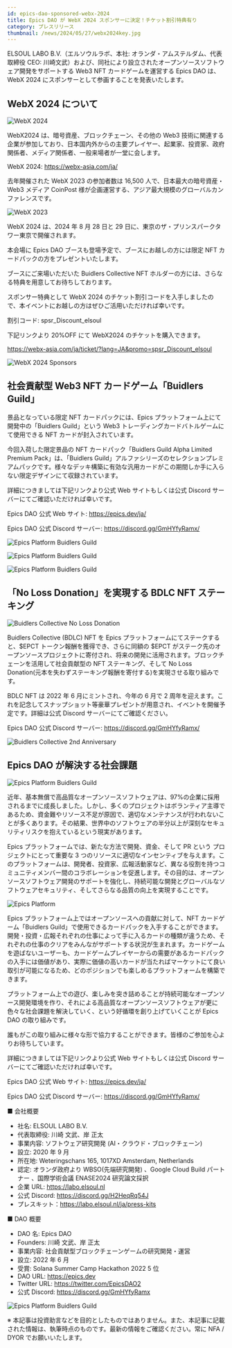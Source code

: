```yaml
---
id: epics-dao-sponsored-webx-2024
title: Epics DAO が WebX 2024 スポンサーに決定！チケット割引特典有り
category: プレスリリース
thumbnail: /news/2024/05/27/webx2024key.jpg
---
```


ELSOUL LABO B.V.（エルソウルラボ、本社: オランダ・アムステルダム、代表取締役 CEO: 川崎文武）および、同社により設立されたオープンソースソフトウェア開発をサポートする Web3 NFT カードゲームを運営する Epics DAO は、WebX 2024 にスポンサーとして参画することを発表いたします。

## WebX 2024 について

![WebX 2024](/news/2024/05/27/webx2024JA.jpg)

WebX2024 は、暗号資産、ブロックチェーン、その他の Web3 技術に関連する企業が参加しており、日本国内外からの主要プレイヤー、起業家、投資家、政府関係者、メディア関係者、一般来場者が一堂に会します。

WebX 2024: https://webx-asia.com/ja/

去年開催された WebX 2023 の参加者数は 16,500 人で、日本最大の暗号資産・Web3 メディア CoinPost 様が企画運営する、アジア最大規模のグローバルカンファレンスです。

![WebX 2023](/news/2024/05/27/webx2023JA.jpg)

WebX 2024 は、2024 年 8 月 28 日と 29 日に、東京のザ・プリンスパークタワー東京で開催されます。

本会場に Epics DAO ブースも登場予定で、ブースにお越しの方には限定 NFT カードパックの方をプレゼントいたします。

ブースにご来場いただいた Buidlers Collective NFT ホルダーの方には、さらなる特典を用意してお待ちしております。

スポンサー特典として WebX 2024 のチケット割引コードを入手しましたので、本イベントにお越しの方はぜひご活用いただければ幸いです。

割引コード: spsr_Discount_elsoul

下記リンクより 20%OFF にて WebX2024 のチケットを購入できます。

https://webx-asia.com/ja/ticket/?lang=JA&promo=spsr_Discount_elsoul

![WebX 2024 Sponsors](/news/2024/05/27/webx2024sponsors.jpg)

## 社会貢献型 Web3 NFT カードゲーム「Buidlers Guild」

景品となっている限定 NFT カードパックには、Epics プラットフォーム上にて開発中の「Buidlers Guild」という Web3 トレーディングカードバトルゲームにて使用できる NFT カードが封入されています。

今回入荷した限定景品の NFT カードパック「Buidlers Guild Alpha Limited Premium Pack」は、「Buidlers Guild」アルファシリーズのセレクションプレミアムパックです。様々なデッキ構築に有効な汎用カードがこの期間しか手に入らない限定デザインにて収録されています。

詳細につきましては下記リンクより公式 Web サイトもしくは公式 Discord サーバーにてご確認いただければ幸いです。

Epics DAO 公式 Web サイト: https://epics.dev/ja/

Epics DAO 公式 Discord サーバー: https://discord.gg/GmHYfyRamx/

![Epics Platform Buidlers Guild](/news/2024/04/19/BuidlersGuildFeaturedCardsInAlphaInvestorJA.jpg)

![Epics Platform Buidlers Guild](/news/2024/04/19/BuidlersGuildFeaturedCardsInAlphaDevJA.jpg)

![Epics Platform Buidlers Guild](/news/2024/04/19/BuidlersGuildFeaturedCardsInAlphaDegenJA.jpg)

## 「No Loss Donation」を実現する BDLC NFT ステーキング

![Buidlers Collective No Loss Donation](/news/2024/05/13/NoLossDonationStakingMechanismJA.jpg)

Buidlers Collective (BDLC) NFT を Epics プラットフォームにてステークすると、$EPCT トークン報酬を獲得でき、さらに同額の $EPCT がステーク先のオープンソースプロジェクトに寄付され、将来の開発に活用されます。ブロックチェーンを活用して社会貢献型の NFT ステーキング、そして No Loss Donation(元本を失わずステーキング報酬を寄付する)を実現させる取り組みです。

BDLC NFT は 2022 年 6 月にミントされ、今年の 6 月で 2 周年を迎えます。これを記念してスナップショット等豪華プレゼントが用意され、イベントを開催予定です。詳細は公式 Discord サーバーにてご確認ください。

Epics DAO 公式 Discord サーバー: https://discord.gg/GmHYfyRamx/

![Buidlers Collective 2nd Anniversary](/news/2024/05/13/BuidlersCollective2ndAnniversary20246.jpg)

## Epics DAO が解決する社会課題

![Epics Platform Buidlers Guild](/news/2024/04/19/AboutOpenSourceProblemJA.jpg)

近年、基本無償で高品質なオープンソースソフトウェアは、97%の企業に採用されるまでに成長しました。しかし、多くのプロジェクトはボランティア主導であるため、資金難やリソース不足が原因で、適切なメンテナンスが行われないことが多くあります。その結果、世界中のソフトウェアの半分以上が深刻なセキュリティリスクを抱えているという現実があります。

Epics プラットフォームでは、新たな方法で開発、資金、そして PR という プロジェクトにとって重要な 3 つのリソースに適切なインセンティブを与えます。このプラットフォームは、開発者、投資家、広報活動家など、異なる役割を持つコミュニティメンバー間のコラボレーションを促進します。その目的は、オープンソースソフトウェア開発のサポートを強化し、持続可能な開発とグローバルなソフトウェアセキュリティ、そしてさらなる品質の向上を実現することです。

![Epics Platform](/news/2024/03/12/EpicsPlatformJA.jpg)

Epics プラットフォーム上ではオープンソースへの貢献に対して、NFT カードゲーム「Buidlers Guild」で使用できるカードパックを入手することができます。開発・投資・広報それぞれの仕事によって手に入るカードの種類が違うため、それぞれの仕事のクリアをみんながサポートする状況が生まれます。カードゲームを遊ばないユーザーも、カードゲームプレイヤーからの需要があるカードパックの入手には価値があり、実際に価値の高いカードが当たればマーケットにて良い取引が可能になるため、どのポジションでも楽しめるプラットフォームを構築できます。

プラットフォーム上での遊び、楽しみを突き詰めることが持続可能なオープンソース開発環境を作り、それによる高品質なオープンソースソフトウェアが更に色々な社会課題を解決していく、という好循環を創り上げていくことが Epics DAO の取り組みです。

誰もがこの取り組みに様々な形で協力することができます。皆様のご参加を心よりお待ちしています。

詳細につきましては下記リンクより公式 Web サイトもしくは公式 Discord サーバーにてご確認いただければ幸いです。

Epics DAO 公式 Web サイト: https://epics.dev/ja/

Epics DAO 公式 Discord サーバー: https://discord.gg/GmHYfyRamx/

■ 会社概要

- 社名: ELSOUL LABO B.V.
- 代表取締役: 川崎 文武、岸 正太
- 事業内容: ソフトウェア研究開発 (AI・クラウド・ブロックチェーン)
- 設立: 2020 年 9 月
- 所在地: Weteringschans 165, 1017XD Amsterdam, Netherlands
- 認定: オランダ政府より WBSO(先端研究開発) 、Google Cloud Build パートナー 、国際学術会議 ENASE2024 研究論文採択
- 企業 URL: https://labo.elsoul.nl
- 公式 Discord: https://discord.gg/H2HeqRq54J
- プレスキット：https://labo.elsoul.nl/ja/press-kits

■ DAO 概要

- DAO 名: Epics DAO
- Founders: 川崎 文武、岸 正太
- 事業内容: 社会貢献型ブロックチェーンゲームの研究開発・運営
- 設立: 2022 年 6 月
- 受賞: Solana Summer Camp Hackathon 2022 5 位
- DAO URL: https://epics.dev
- Twitter URL: https://twitter.com/EpicsDAO2
- 公式 Discord: https://discord.gg/GmHYfyRamx

![Epics Platform Buidlers Guild](/news/2024/04/19/AboutNoLossStakingJA.jpg)

※ 本記事は投資助言などを目的としたものではありません。また、本記事に記載された情報は、執筆時点のものです。最新の情報をご確認ください。常に NFA / DYOR でお願いいたします。
